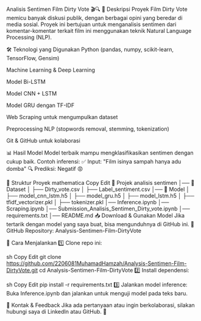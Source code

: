 Analisis Sentimen Film Dirty Vote 🎬🔍
📌 Deskripsi Proyek
Film Dirty Vote memicu banyak diskusi publik, dengan berbagai opini yang beredar di media sosial. Proyek ini bertujuan untuk menganalisis sentimen dari komentar-komentar terkait film ini menggunakan teknik Natural Language Processing (NLP).

🛠 Teknologi yang Digunakan
Python (pandas, numpy, scikit-learn, TensorFlow, Gensim)

Machine Learning & Deep Learning

Model Bi-LSTM

Model CNN + LSTM

Model GRU dengan TF-IDF

Web Scraping untuk mengumpulkan dataset

Preprocessing NLP (stopwords removal, stemming, tokenization)

Git & GitHub untuk kolaborasi

📊 Hasil Model
Model terbaik mampu mengklasifikasikan sentimen dengan cukup baik. Contoh inferensi:
✅ Input: "Film isinya sampah hanya adu domba"
🔍 Prediksi: Negatif 😡

📂 Struktur Proyek
mathematica
Copy
Edit
📁 Projek analisis sentimen
│── 📂 Dataset
│   ├── Dirty_vote.csv
│   ├── Label_sentiment.csv
│── 📂 Model
│   ├── model_cnn_lstm.h5
│   ├── model_gru.h5
│   ├── model_lstm.h5
│   ├── tfidf_vectorizer.pkl
│   ├── tokenizer.pkl
│── Inference.ipynb
│── Scraping.ipynb
│── Submission_Analisis_Sentimen_Dirty_vote.ipynb
│── requirements.txt
│── README.md
📥 Download & Gunakan Model
Jika tertarik dengan model yang saya buat, bisa mengunduhnya di GitHub ini.
📌 GitHub Repository: Analysis-Sentimen-Film-DirtyVote

📝 Cara Menjalankan
1️⃣ Clone repo ini:

sh
Copy
Edit
git clone https://github.com/2206081MuhamadHamzah/Analysis-Sentimen-Film-DirtyVote.git
cd Analysis-Sentimen-Film-DirtyVote
2️⃣ Install dependensi:

sh
Copy
Edit
pip install -r requirements.txt
3️⃣ Jalankan model inference:
Buka Inference.ipynb dan jalankan untuk menguji model pada teks baru.

📢 Kontak & Feedback
Jika ada pertanyaan atau ingin berkolaborasi, silakan hubungi saya di LinkedIn atau GitHub. 🚀

